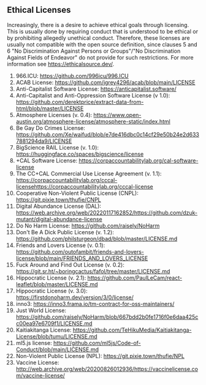 
## Ethical Licenses

Increasingly, there is a desire to achieve ethical goals through licensing. This is usually done by requiring conduct that is understood to be ethical or by prohibiting allegedly unethical conduct. Therefore, these licenses are usually not compatible with the open source definition, since clauses 5 and 6 "No Discrimination Against Persons or Groups"/"No Discrimination Against Fields of Endeavor" do not provide for such restrictions. For more information see https://ethicalsource.dev/.

1. 966.ICU: https://github.com/996icu/996.ICU
2. ACAB License: https://github.com/jgrey4296/acab/blob/main/LICENSE
3. Anti-Capitalist Software License: https://anticapitalist.software/
4. Anti-Capitalist and Anti-Oppression Software License (v 1.0): https://github.com/derektprice/extract-data-from-html/blob/master/LICENSE
5. Atmosphere Licenses (v. 0.4): https://www.open-austin.org/atmosphere-license/atmosphere-static/index.html 
6. Be Gay Do Crimes License: https://github.com/Xe/waifud/blob/e7de416dbc0c14cf29e50b24e2d6337881294da9/LICENSE
7. BigScience RAIL License (v. 1.0): https://huggingface.co/spaces/bigscience/license
8. +CAL Software License: https://corpaccountabilitylab.org/cal-software-license
9. The CC+CAL Commercial Use License Agreement (v. 1.1): https://corpaccountabilitylab.org/cccal-licensehttps://corpaccountabilitylab.org/cccal-license 
10. Cooperative Non-Violent Public License (CNPL): https://git.pixie.town/thufie/CNPL
11. Digital Abundance License (DAL): https://web.archive.org/web/20220117162852/https://github.com/dzuk-mutant/digital-abundance-license
12. Do No Harm License: https://github.com/raisely/NoHarm
13. Don't Be A Dick Public License (v. 1.2): https://github.com/philsturgeon/dbad/blob/master/LICENSE.md
14. Friends and Lovers License (v. 0.1): https://github.com/outofambit/friends-and-lovers-license/blob/main/FRIENDS_AND_LOVERS_LICENSE
15. Fuck Around and Find Out License (v. 0.2): https://git.sr.ht/~boringcactus/fafol/tree/master/LICENSE.md
16. Hippocratic License (v. 2.1): https://github.com/PaulLeCam/react-leaflet/blob/master/LICENSE.md
17. Hippocratic License (v. 3.0): https://firstdonoharm.dev/version/3/0/license/
18. inno3: https://inno3.frama.io/tm-contract-for-oss-maintainers/
19. Just World License: https://github.com/raisely/NoHarm/blob/667bdd2b0fe1716f0e6daa425cc00ea97e6709f1/LICENSE.md 
20. Kaitiakitanga License: https://github.com/TeHikuMedia/Kaitiakitanga-License/blob/tumu/LICENSE.md
21. ml5.js license: https://github.com/ml5js/Code-of-Conduct/blob/main/LICENSE.md
22. Non-Violent Public License (NPL): https://git.pixie.town/thufie/NPL
23. Vaccine License: http://web.archive.org/web/20200826012936/https://vaccinelicense.com/vaccine-license/
